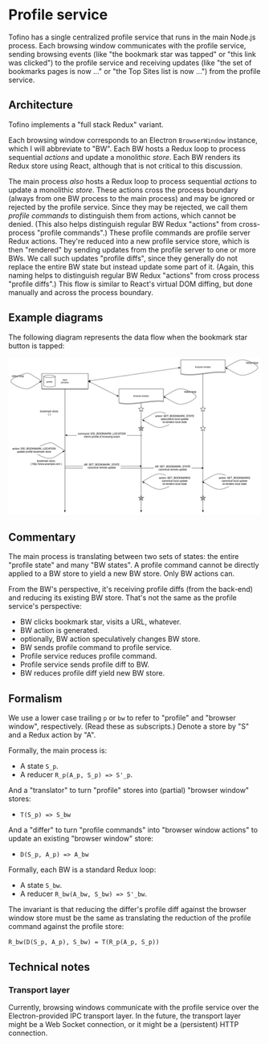 # Profile service

Tofino has a single centralized profile service that runs in the main Node.js process.  Each
browsing window communicates with the profile service, sending browsing events (like "the bookmark
star was tapped" or "this link was clicked") to the profile service and receiving updates (like "the
set of bookmarks pages is now ..." or "the Top Sites list is now ...") from the profile service.

## Architecture

Tofino implements a "full stack Redux" variant.

Each browsing window corresponds to an Electron `BrowserWindow` instance, which I will abbreviate to
"BW".  Each BW hosts a Redux loop to process sequential *actions* and update a monolithic *store*.
Each BW renders its Redux store using React, although that is not critical to this discussion.

The main process *also* hosts a Redux loop to process sequential *actions* to update a monolithic
*store*.  These actions cross the process boundary (always from one BW process to the main process)
and may be ignored or rejected by the profile service.  Since they may be rejected, we call them
*profile commands* to distinguish them from actions, which cannot be denied.  (This also helps
distinguish regular BW Redux "actions" from cross-process "profile commands".)  These profile
commands are profile server Redux actions.  They're reduced into a new profile service store, which
is then "rendered" by sending updates from the profile server to one or more BWs.  We call such
updates "profile diffs", since they generally do not replace the entire BW state but instead update
some part of it.  (Again, this naming helps to distinguish regular BW Redux "actions" from cross
process "profile diffs".)  This flow is similar to React's virtual DOM diffing, but done manually
and across the process boundary.

## Example diagrams

The following diagram represents the data flow when the bookmark star button is tapped:

![Bookmark star diagram](diagrams/profile-service-bookmark-star.png)

## Commentary

The main process is translating between two sets of states: the entire "profile state" and many "BW
states". A profile command cannot be directly applied to a BW store to yield a new BW store.  Only
BW actions can.

From the BW's perspective, it's receiving profile diffs (from the back-end) and reducing its
existing BW store.  That's not the same as the profile service's perspective:

* BW clicks bookmark star, visits a URL, whatever.
* BW action is generated.
* optionally, BW action speculatively changes BW store.
* BW sends profile command to profile service.
* Profile service reduces profile command.
* Profile service sends profile diff to BW.
* BW reduces profile diff yield new BW store.

## Formalism

We use a lower case trailing `p` or `bw` to refer to "profile" and "browser window", respectively.
(Read these as subscripts.)  Denote a store by "S" and a Redux action by "A".

Formally, the main process is:

* A state `S_p`.
* A reducer `R_p(A_p, S_p) => S'_p`.

And a "translator" to turn "profile" stores into (partial) "browser window" stores:

* `T(S_p) => S_bw`

And a "differ" to turn "profile commands" into "browser window actions" to update an existing
"browser window" store:

* `D(S_p, A_p) => A_bw`

Formally, each BW is a standard Redux loop:

* A state `S_bw`.
* A reducer `R_bw(A_bw, S_bw) => S'_bw`.

The invariant is that reducing the differ's profile diff against the browser window store must be
the same as translating the reduction of the profile command against the profile store:

```
R_bw(D(S_p, A_p), S_bw) = T(R_p(A_p, S_p))
```

## Technical notes

### Transport layer

Currently, browsing windows communicate with the profile service over the Electron-provided IPC
transport layer.  In the future, the transport layer might be a Web Socket connection, or it might
be a (persistent) HTTP connection.
